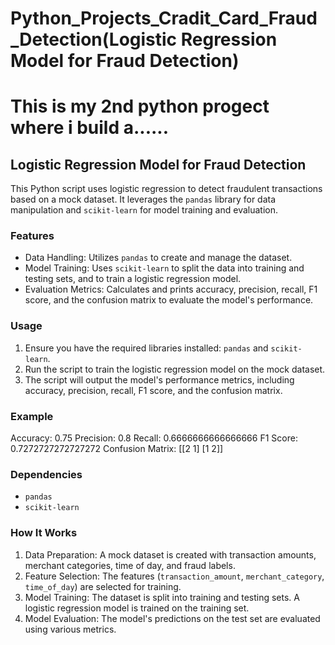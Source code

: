 # Python_Projects_Cradit_Card_Fraud_Detection(Logistic Regression Model for Fraud Detection)

# This is my 2nd python progect where i build a......
## Logistic Regression Model for Fraud Detection
This Python script uses logistic regression to detect fraudulent transactions based on a mock dataset. It leverages the `pandas` library for data manipulation and `scikit-learn` for model training and evaluation.

### Features

- Data Handling: Utilizes `pandas` to create and manage the dataset.
- Model Training: Uses `scikit-learn` to split the data into training and testing sets, and to train a logistic regression model.
- Evaluation Metrics: Calculates and prints accuracy, precision, recall, F1 score, and the confusion matrix to evaluate the model's performance.

### Usage

1. Ensure you have the required libraries installed: `pandas` and `scikit-learn`.
2. Run the script to train the logistic regression model on the mock dataset.
3. The script will output the model's performance metrics, including accuracy, precision, recall, F1 score, and the confusion matrix.

### Example
Accuracy: 0.75
Precision: 0.8
Recall: 0.6666666666666666
F1 Score: 0.7272727272727272
Confusion Matrix:
[[2 1]
 [1 2]]

### Dependencies
- `pandas`
- `scikit-learn`

### How It Works
1. Data Preparation: A mock dataset is created with transaction amounts, merchant categories, time of day, and fraud labels.
2. Feature Selection: The features (`transaction_amount`, `merchant_category`, `time_of_day`) are selected for training.
3. Model Training: The dataset is split into training and testing sets. A logistic regression model is trained on the training set.
4. Model Evaluation: The model's predictions on the test set are evaluated using various metrics.
